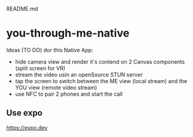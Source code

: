 README.md

# you-through-me-native


Ideas (TO DO) dor this Native App: 

- hide camera view and render it's contend on 2 Canvas components (split screen for VR) 
- stream the video usin an openSource STUN server
- tap the screen to switch between the ME view (local stream) and the YOU view (remote video stream) 
- use NFC to pair 2 phones and start the call

## Use expo

https://expo.dev
